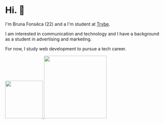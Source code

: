 <!--
**bruna-fonseca/bruna-fonseca** is a ✨ _special_ ✨ repository because its `README.md` (this file) appears on your GitHub profile.

Here are some ideas to get you started:

- 🔭 I’m currently working on ...
- 🌱 I’m currently learning ...
- 👯 I’m looking to collaborate on ...
- 🤔 I’m looking for help with ...
- 💬 Ask me about ...
- 📫 How to reach me: ...
- 😄 Pronouns: ...
- ⚡ Fun fact: ...

[![Linkedin Badge](https://img.shields.io/badge/linkedin-%230077B5.svg?&style=for-the-badge&logo=linkedin&logoColor=white)](https://www.linkedin.com/in/fonseca-bruna/)

[![Gmail Badge](https://img.shields.io/badge/gmail-D14836?&style=for-the-badge&logo=gmail&logoColor=white)](mailto:1998bfonseca@gmail.com)
-->

# Hi. 👋

I'm Bruna Fonsêca (22) and a I'm student at [Trybe](https://www.betrybe.com/). 

I am interested in communication and technology and I have a background as a student in advertising and marketing.

For now, I study web development to pursue a tech career.

<a href="https://www.linkedin.com/in/fonseca-bruna/">
  <img src="https://img.shields.io/badge/BrunaFonseca-%230077B5.svg?&style=for-the-badge&logo=linkedin&logoColor=white" width="120px"> 
  </a>
  <a href="mailto:1998bfonseca@gmail.com">
  <img src="https://img.shields.io/badge/1998bfonseca@gmail.com-D14836?&style=for-the-badge&logo=gmail&logoColor=white" width="200px"> 
  </a>
